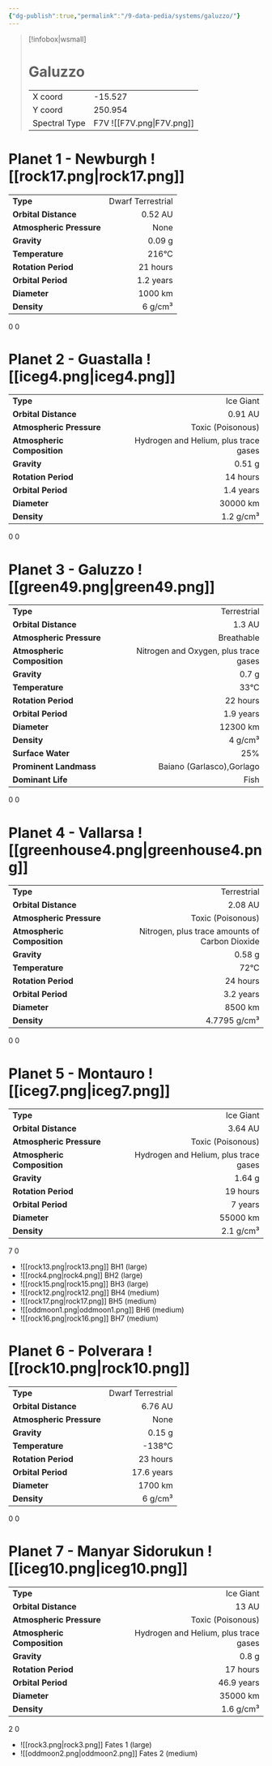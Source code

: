 ```yaml
---
{"dg-publish":true,"permalink":"/9-data-pedia/systems/galuzzo/"}
---
```


> [!infobox|wsmall]
> # Galuzzo
> | | |
> | - | - |
> | X coord | -15.527 |
> | Y coord| 250.954 |
> | Spectral Type | F7V ![[F7V.png\|F7V.png]] |

# Planet 1 - Newburgh ![[rock17.png\|rock17.png]]
|                             |                           |
| --------------------------- | -------------------------:|
| **Type**                    |             Dwarf Terrestrial |
| **Orbital Distance**        |   0.52 AU |
| **Atmospheric Pressure**    |       None |
| **Gravity**                 |        0.09 g |
| **Temperature**             |    216°C |
| **Rotation Period**         |  21 hours |
| **Orbital Period** | 1.2 years |
| **Diameter**                |      1000 km | 
| **Density**                 |    6 g/cm³ |



0
0



# Planet 2 - Guastalla ![[iceg4.png\|iceg4.png]]
|                             |                           |
| --------------------------- | -------------------------:|
| **Type**                    |             Ice Giant |
| **Orbital Distance**        |   0.91 AU |
| **Atmospheric Pressure**    |       Toxic (Poisonous) |
| **Atmospheric Composition** |      Hydrogen and Helium, plus trace gases |
| **Gravity**                 |        0.51 g |
| **Rotation Period**         |  14 hours |
| **Orbital Period** | 1.4 years |
| **Diameter**                |      30000 km | 
| **Density**                 |    1.2 g/cm³ |



0
0



# Planet 3 - Galuzzo ![[green49.png\|green49.png]]
|                             |                           |
| --------------------------- | -------------------------:|
| **Type**                    |             Terrestrial |
| **Orbital Distance**        |   1.3 AU |
| **Atmospheric Pressure**    |       Breathable |
| **Atmospheric Composition** |      Nitrogen and Oxygen, plus trace gases |
| **Gravity**                 |        0.7 g |
| **Temperature**             |    33°C |
| **Rotation Period**         |  22 hours |
| **Orbital Period** | 1.9 years |
| **Diameter**                |      12300 km | 
| **Density**                 |    4 g/cm³ |
| **Surface Water**           |           25% | 
| **Prominent Landmass**      |         Baiano (Garlasco),Gorlago | 
| **Dominant Life**           |         Fish |



0
0



# Planet 4 - Vallarsa ![[greenhouse4.png\|greenhouse4.png]]
|                             |                           |
| --------------------------- | -------------------------:|
| **Type**                    |             Terrestrial |
| **Orbital Distance**        |   2.08 AU |
| **Atmospheric Pressure**    |       Toxic (Poisonous) |
| **Atmospheric Composition** |      Nitrogen, plus trace amounts of Carbon Dioxide |
| **Gravity**                 |        0.58 g |
| **Temperature**             |    72°C |
| **Rotation Period**         |  24 hours |
| **Orbital Period** | 3.2 years |
| **Diameter**                |      8500 km | 
| **Density**                 |    4.7795 g/cm³ |



0
0



# Planet 5 - Montauro ![[iceg7.png\|iceg7.png]]
|                             |                           |
| --------------------------- | -------------------------:|
| **Type**                    |             Ice Giant |
| **Orbital Distance**        |   3.64 AU |
| **Atmospheric Pressure**    |       Toxic (Poisonous) |
| **Atmospheric Composition** |      Hydrogen and Helium, plus trace gases |
| **Gravity**                 |        1.64 g |
| **Rotation Period**         |  19 hours |
| **Orbital Period** | 7 years |
| **Diameter**                |      55000 km | 
| **Density**                 |    2.1 g/cm³ |



7
0

- ![[rock13.png\|rock13.png]] BH1 (large)
- ![[rock4.png\|rock4.png]] BH2 (large)
- ![[rock15.png\|rock15.png]] BH3 (large)
- ![[rock12.png\|rock12.png]] BH4 (medium)
- ![[rock17.png\|rock17.png]] BH5 (medium)
- ![[oddmoon1.png\|oddmoon1.png]] BH6 (medium)
- ![[rock16.png\|rock16.png]] BH7 (medium)


# Planet 6 - Polverara ![[rock10.png\|rock10.png]]
|                             |                           |
| --------------------------- | -------------------------:|
| **Type**                    |             Dwarf Terrestrial |
| **Orbital Distance**        |   6.76 AU |
| **Atmospheric Pressure**    |       None |
| **Gravity**                 |        0.15 g |
| **Temperature**             |    -138°C |
| **Rotation Period**         |  23 hours |
| **Orbital Period** | 17.6 years |
| **Diameter**                |      1700 km | 
| **Density**                 |    6 g/cm³ |



0
0



# Planet 7 - Manyar Sidorukun ![[iceg10.png\|iceg10.png]]
|                             |                           |
| --------------------------- | -------------------------:|
| **Type**                    |             Ice Giant |
| **Orbital Distance**        |   13 AU |
| **Atmospheric Pressure**    |       Toxic (Poisonous) |
| **Atmospheric Composition** |      Hydrogen and Helium, plus trace gases |
| **Gravity**                 |        0.8 g |
| **Rotation Period**         |  17 hours |
| **Orbital Period** | 46.9 years |
| **Diameter**                |      35000 km | 
| **Density**                 |    1.6 g/cm³ |



2
0

- ![[rock3.png\|rock3.png]] Fates 1 (large)
- ![[oddmoon2.png\|oddmoon2.png]] Fates 2 (medium)


